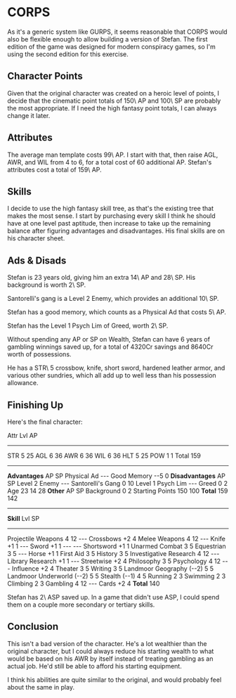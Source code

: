 <!--
 Copyright 2024 David Terhune. All rights reserved.
-->

# CORPS

As it's a generic system like GURPS, it seems reasonable that CORPS would also be flexible enough to allow building a version of Stefan.  The first edition of the game was designed for modern conspiracy games, so I'm using the second edition for this exercise.

## Character Points

Given that the original character was created on a heroic level of points, I decide that the cinematic point totals of 150\ AP and 100\ SP are probably the most appropriate.  If I need the high fantasy point totals, I can always change it later.

## Attributes

The average man template costs 99\ AP.  I start with that, then raise AGL, AWR, and WIL from 4 to 6, for a total cost of 60 additional AP.  Stefan's attributes cost a total of 159\ AP.

## Skills

I decide to use the high fantasy skill tree, as that's the existing tree that makes the most sense.  I start by purchasing every skill I think he should have at one level past aptitude, then increase to take up the remaining balance after figuring advantages and disadvantages.  His final skills are on his character sheet.

## Ads & Disads

Stefan is 23 years old, giving him an extra 14\ AP and 28\ SP.  His background is worth 2\ SP.

Santorelli's gang is a Level 2 Enemy, which provides an additional 10\ SP.

Stefan has a good memory, which counts as a Physical Ad that costs 5\ AP.

Stefan has the Level 1 Psych Lim of Greed, worth 2\ SP.

Without spending any AP or SP on Wealth, Stefan can have 6 years of gambling winnings saved up, for a total of 4320Cr savings and 8640Cr worth of possessions.

He has a STR\ 5 crossbow, knife, short sword, hardened leather armor, and various other sundries, which all add up to well less than his possession allowance.

## Finishing Up

Here's the final character:
<!-- markdownlint-disable MD035 -->

Attr    Lvl   AP
------ ---- ----
STR     5     25
AGL     6     36
AWR     6     36
WIL     6     36
HLT     5     25
POW     1      1
Total        159

------------------------------------ ---- ----
**Advantages**                         AP   SP
Physical Ad --- Good Memory           --5    0
**Disadvantages**                      AP   SP
Level 2 Enemy --- Santorelli's Gang     0   10
Level 1 Psych Lim --- Greed             0    2
Age 23                                 14   28
**Other**                              AP   SP
Background                              0    2
Starting Points                       150  100
**Total**                             159  142
------------------------------------ ---- ----

**Skill**                  Lvl   SP
------------------------- ---- ----
Projectile Weapons           4   12
--- Crossbows               +2    4
Melee Weapons                4   12
--- Knife                   +1    1
--- Sword                   +1    1
--- --- Shortsword          +1    1
Unarmed Combat               3    5
Equestrian                   3    5
--- Horse                   +1    1
First Aid                    3    5
History                      3    5
Investigative Research       4   12
--- Library Research        +1    1
--- Streetwise              +2    4
Philosophy                   3    5
Psychology                   4   12
--- Influence               +2    4
Theater                      3    5
Writing                      3    5
Landmoor Geography (--2)     5    5
Landmoor Underworld (--2)    5    5
Stealth (--1)                4    5
Running                      2    3
Swimming                     2    3
Climbing                     2    3
Gambling                     4   12
--- Cards                   +2    4
**Total**                       140

<!-- markdownlint-enable MD035 -->

Stefan has 2\ ASP saved up.  In a game that didn't use ASP, I could spend them on a couple more secondary or tertiary skills.

## Conclusion

This isn't a bad version of the character.  He's a lot wealthier than the original character, but I could always reduce his starting wealth to what would be based on his AWR by itself instead of treating gambling as an actual job.  He'd still be able to afford his starting equipment.

I think his abilities are quite similar to the original, and would probably feel about the same in play.
